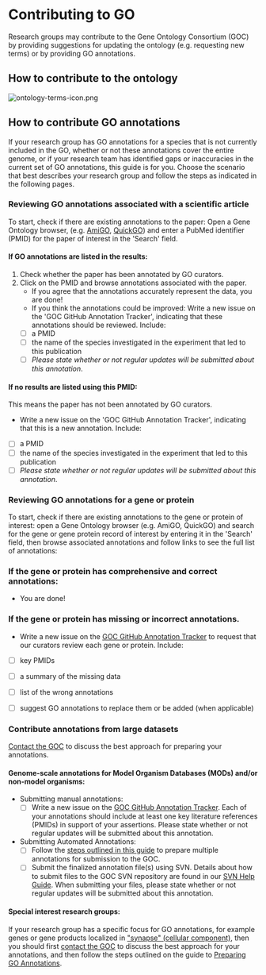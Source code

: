 # Contributing to GO 
Research groups may contribute to the Gene Ontology Consortium (GOC) by providing suggestions for updating the ontology (e.g. requesting new terms) or by providing GO annotations.
## How to contribute to the ontology

![ontology-terms-icon.png](http://geneontology.org/contributing-go-term)
## How to contribute GO annotations

If your research group has GO annotations for a species that is not currently included in the GO, whether or not these annotations cover the entire genome, or if your research team has identified gaps or inaccuracies in the current set of GO annotations, this guide is for you. Choose the scenario that best describes your research group and follow the steps as indicated in the following pages.

### Reviewing GO annotations associated with a scientific article

To start, check if there are existing annotations to the paper:  Open a Gene Ontology browser, (e.g. [AmiGO](http://amigo.geneontology.org/amigo), [QuickGO](https://www.ebi.ac.uk/QuickGO/)) and enter a PubMed identifier (PMID) for the paper of interest in the 'Search' field.
   

#### If GO annotations are listed in the results:
1. Check whether the paper has been annotated by GO curators.
2. Click on the PMID and browse annotations associated with the paper.
   * If you agree that the annotations accurately represent the data, you are done!
   * If you think the annotations could be improved: Write a new issue on the 'GOC GitHub Annotation Tracker', indicating that these annotations should be reviewed. Include:
   - [ ]  a PMID 
   - [ ] the name of the species investigated in the experiment that led to this publication
   - [ ] *Please state whether or not regular updates will be submitted about this annotation*.
     
#### If no results are listed using this PMID:
 This means the paper has not been annotated by GO curators.
  * Write a new issue on the 'GOC GitHub Annotation Tracker', indicating that this is a new annotation. Include:
  - [ ] a PMID 
  - [ ] the name of the species investigated in the experiment that led to this publication
  - [ ] *Please state whether or not regular updates will be submitted about this annotation*.

### Reviewing GO annotations for a gene or protein

To start, check if there are existing annotations to the gene or protein of interest: open a Gene Ontology browser (e.g. AmiGO, QuickGO) and search for the gene or gene protein record of interest by entering it in the 'Search' field, then browse associated annotations and follow links to see the full list of annotations:
 

### If the gene or protein has comprehensive and correct annotations:
 * You are done!
     
### If the gene or protein has missing or incorrect annotations.
 * Write a new issue on the [GOC GitHub Annotation Tracker](https://github.com/geneontology/go-annotation/issues) to request that our curators review each gene or protein. Include:
  - [ ] key PMIDs
  - [ ] a summary of the missing data
  - [ ] list of the wrong annotations
  - [ ] suggest GO annotations to replace them or be added (when applicable)


### Contribute annotations from large datasets

[Contact the GOC](http://help.geneontology.org/) to discuss the best approach for preparing your annotations.
 
#### Genome-scale annotations for Model Organism Databases (MODs) and/or non-model organisms:
     
* Submitting manual annotations:
  - [ ] Write a new issue on the [GOC GitHub Annotation Tracker](https://github.com/geneontology/go-annotation/issues). Each of your annotations should include at least one key literature references (PMIDs) in support of your assertions. Please state whether or not regular updates will be submitted about this annotation.
         
* Submitting Automated Annotations:
   - [ ] Follow the [steps outlined in this guide](http://geneontology.org/page/submitting-go-annotations) to prepare multiple annotations for submission to the GOC.
   - [ ] Submit the finalized annotation file(s) using SVN. Details about how to submit files to the GOC SVN repository are found in our [SVN Help Guide](http://geneontology.org/page/svn-help). When submitting your files, please state whether or not regular updates will be submitted about this annotation.
     
#### Special interest research groups:  
 If your research group has a specific focus for GO annotations, for example genes or gene products localized in ["synapse" (cellular component)](http://amigo.geneontology.org/amigo/term/GO:0045202), then you should first [contact the GOC](http://help.geneontology.org/) to discuss the best approach for your annotations, and then follow the steps outlined on the guide to [Preparing GO Annotations](http://geneontology.org/page/submitting-go-annotations).
